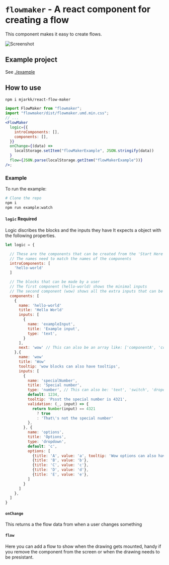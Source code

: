 # `flowmaker` - A react component for creating a flow

This component makes it easy to create flows.

![Screenshot](./screenshot/screenshot.png "Screenshot")

## Example project

See [./example](./example)

## How to use

```sh
npm i mjarkk/react-flow-maker
```

```jsx
import FlowMaker from "flowmaker";
import "flowmaker/dist/flowmaker.umd.min.css";
// ...
<FlowMaker
  logic={{
    introComponents: [],
    components: [],
  }}
  onChange={(data) =>
    localStorage.setItem("flowMakerExample", JSON.stringify(data))
  }
  flow={JSON.parse(localStorage.getItem("flowMakerExample"))}
/>;
```

### Example

To run the example:

```sh
# Clone the repo
npm i
npm run example:watch
```

#### `logic` **Required**

Logic discribes the blocks and the inputs they have
It expects a object with the following properties.

```js
let logic = {

  // These are the components that can be created from the 'Start Here' button
  // The names need to match the names of the components
  introComponents: [
    'hello-world'
  ]

  // The blocks that can be made by a user
  // The first component (hello-world) shows the minimal inputs
  // The second component (wow) shows all the extra inputs that can be added
  components: [
    {
      name: 'hello-world'
      title: 'Hello World'
      inputs: [
        {
          name: 'exampleInput',
          title: 'Example input',
          type: 'text',
        }
      ],
      next: 'wow' // This can also be an array like: ['componentA', 'componentB', ...]
    },{
      name: 'wow'
      title: 'Wow'
      tooltip: 'wow blocks can also have tooltips',
      inputs: [
        {
          name: 'specialNumber',
          title: 'Special number',
          type: 'number', // This can also be: 'text', 'switch', 'dropdown'
          default: 1234,
          tooltip: 'Pssst the special number is 4321',
          validation: (_, input) => {
            return Number(input) == 4321
              ? true
              : 'That\'s not the special number'
          },
        }, {
          name: 'options',
          title: 'Options',
          type: 'dropdown',
          default: 'c',
          options: [
            {title: 'A', value: 'a', tooltip: 'Wow options can also have tooltips'},
            {title: 'B', value: 'b'},
            {title: 'C', value: 'c'},
            {title: 'D', value: 'd'},
            {title: 'E', value: 'e'},
          ]
        }
      ]
    },
  ]
}
```

#### `onChange`

This returns a the flow data from when a user changes something

#### `flow`

Here you can add a flow to show when the drawing gets mounted, handy if you remove the component from the screen or when the drawing needs to be presistant.
